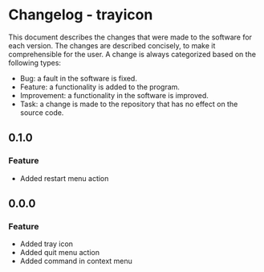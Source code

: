 # Changelog - trayicon

This document describes the changes that were made to the software for each
version. The changes are described concisely, to make it comprehensible for the
user. A change is always categorized based on the following types:

- Bug: a fault in the software is fixed.
- Feature: a functionality is added to the program.
- Improvement: a functionality in the software is improved.
- Task: a change is made to the repository that has no effect on the source
  code.

## 0.1.0

### Feature

- Added restart menu action

## 0.0.0

### Feature

- Added tray icon
- Added quit menu action
- Added command in context menu
